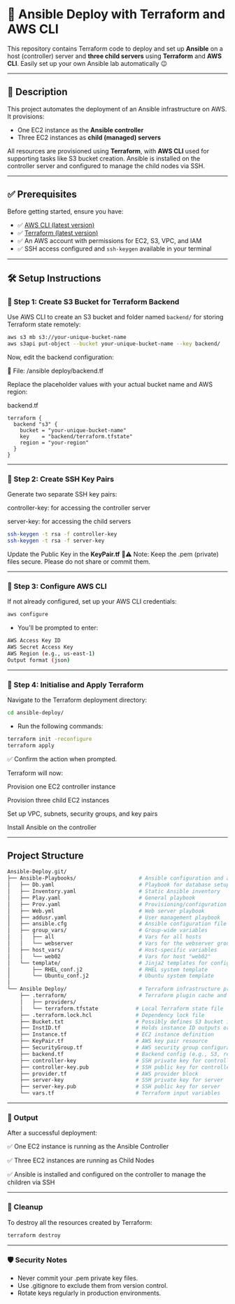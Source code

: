 # 🚀 Ansible Deploy with Terraform and AWS CLI

This repository contains Terraform code to deploy and set up **Ansible** on a host (controller) server and **three child servers** using **Terraform** and **AWS CLI**.
Easily set up your own Ansible lab automatically 😉

---

## 📄 Description

This project automates the deployment of an Ansible infrastructure on AWS. It provisions:

- One EC2 instance as the **Ansible controller**
- Three EC2 instances as **child (managed) servers**

All resources are provisioned using **Terraform**, with **AWS CLI** used for supporting tasks like S3 bucket creation. Ansible is installed on the controller server and configured to manage the child nodes via SSH.

---

## ✅ Prerequisites

Before getting started, ensure you have:

- ✅ [AWS CLI (latest version)](https://docs.aws.amazon.com/cli/latest/userguide/install-cliv2.html)
- ✅ [Terraform (latest version)](https://developer.hashicorp.com/terraform/install)
- ✅ An AWS account with permissions for EC2, S3, VPC, and IAM
- ✅ SSH access configured and `ssh-keygen` available in your terminal

---

## 🛠️ Setup Instructions

### 🔹 Step 1: Create S3 Bucket for Terraform Backend

Use AWS CLI to create an S3 bucket and folder named `backend/` for storing Terraform state remotely:

```bash
aws s3 mb s3://your-unique-bucket-name
aws s3api put-object --bucket your-unique-bucket-name --key backend/
```

Now, edit the backend configuration:

📄 File: /ansible deploy/backend.tf

Replace the placeholder values with your actual bucket name and AWS region:

backend.tf
``` file
terraform {
  backend "s3" {
    bucket = "your-unique-bucket-name"
    key    = "backend/terraform.tfstate"
    region = "your-region"
  }
}
```
<hr>

### 🔹 Step 2: Create SSH Key Pairs
Generate two separate SSH key pairs:

controller-key: for accessing the controller server

server-key: for accessing the child servers

``` bash
ssh-keygen -t rsa -f controller-key
ssh-keygen -t rsa -f server-key
```
Update the Public Key in the **KeyPair.tf**
🚨⚠️ Note: Keep the .pem (private) files secure. Please do not share or commit them.
<hr>

### 🔹 Step 3: Configure AWS CLI
If not already configured, set up your AWS CLI credentials:

``` bash
aws configure
```

- You'll be prompted to enter:

``` bash
AWS Access Key ID
AWS Secret Access Key
AWS Region (e.g., us-east-1)
Output format (json)
```

<hr>

### 🔹 Step 4: Initialise and Apply Terraform
Navigate to the Terraform deployment directory:

``` bash
cd ansible-deploy/
```

- Run the following commands:

``` bash
terraform init -reconfigure
terraform apply
```
✅ Confirm the action when prompted.

Terraform will now:

Provision one EC2 controller instance

Provision three child EC2 instances

Set up VPC, subnets, security groups, and key pairs

Install Ansible on the controller

---
##  Project Structure

```sh
Ansible-Deploy.git/
├── Ansible-Playbooks/                    # Ansible configuration and automation
│   ├── Db.yaml                           # Playbook for database setup
│   ├── Inventory.yaml                    # Static Ansible inventory
│   ├── Play.yaml                         # General playbook
│   ├── Prov.yaml                         # Provisioning/configuration playbook
│   ├── Web.yml                           # Web server playbook
│   ├── addusr.yaml                       # User management playbook
│   ├── ansible.cfg                       # Ansible configuration file
│   ├── group_vars/                       # Group-wide variables
│   │   ├── all                           # Vars for all hosts
│   │   └── webserver                     # Vars for the webserver group
│   ├── host_vars/                        # Host-specific variables
│   │   └── web02                         # Vars for host "web02"
│   └── template/                         # Jinja2 templates for config management
│       ├── RHEL_conf.j2                  # RHEL system template
│       └── Ubuntu_conf.j2                # Ubuntu system template
│
└── Ansible Deploy/                       # Terraform infrastructure provisioning
    ├── .terraform/                       # Terraform plugin cache and state
    │   ├── providers/          
    │   └── terraform.tfstate            # Local Terraform state file
    ├── .terraform.lock.hcl              # Dependency lock file
    ├── Bucket.txt                       # Possibly defines S3 bucket info
    ├── InstID.tf                        # Holds instance ID outputs or inputs
    ├── Instance.tf                      # EC2 instance definition
    ├── KeyPair.tf                       # AWS key pair resource
    ├── SecurityGroup.tf                 # AWS security group configuration
    ├── backend.tf                       # Backend config (e.g., S3, remote state)
    ├── controller-key                   # SSH private key for controller
    ├── controller-key.pub               # SSH public key for controller
    ├── provider.tf                      # AWS provider block
    ├── server-key                       # SSH private key for server
    ├── server-key.pub                   # SSH public key for server
    └── vars.tf                          # Terraform input variables
```

---
### 📌 Output
After a successful deployment:

✅ One EC2 instance is running as the Ansible Controller

✅ Three EC2 instances are running as Child Nodes

✅ Ansible is installed and configured on the controller to manage the children via SSH


---
### 🧹 Cleanup
To destroy all the resources created by Terraform:

``` bash
terraform destroy
```
---
### 🛡️ Security Notes
- Never commit your .pem private key files.
- Use .gitignore to exclude them from version control.
- Rotate keys regularly in production environments.
